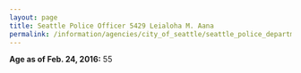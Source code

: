 ```yaml
---
layout: page
title: Seattle Police Officer 5429 Leialoha M. Aana
permalink: /information/agencies/city_of_seattle/seattle_police_department/copbook/5429/
---
```


**Age as of Feb. 24, 2016:** 55
